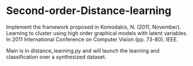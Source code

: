 # Second-order-Distance-learning
Implement the framework proposed in Komodakis, N. (2011, November). Learning to cluster using high order graphical models with latent variables. In 2011 International Conference on Computer Vision (pp. 73-80). IEEE.

Main is in distance_learning.py and will launch the learning and classification over a synthesized dataset.
